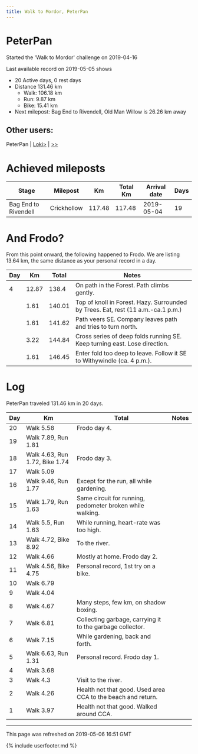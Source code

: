 ```yaml
---
title: Walk to Mordor, PeterPan
---
```


# PeterPan

Started the 'Walk to Mordor' challenge on 2019-04-16

Last available record on 2019-05-05 shows
* 20 Active days, 0 rest days
* Distance 131.46 km
  * Walk: 106.18 km
  * Run: 9.87 km
  * Bike: 15.41 km
* Next milepost: Bag End to Rivendell, Old Man Willow is 26.26 km away

## Other users:

PeterPan \| [Loki\>](Loki.md) \| [\>\>](Joani.md)

# Achieved mileposts

| Stage | Milepost | Km | Total Km | Arrival date | Days |
|---|---|---|---|---|---|
| Bag End to Rivendell | Crickhollow | 117.48 | 117.48 | 2019-05-04 | 19 |

# And Frodo?
From this point onward, the following happened to Frodo.
We are listing 13.64 km, the same distance as your personal record in a day.

| Day | Km | Total | Notes |
| --- | --- | --- | --- |
| 4 | 12.87 | 138.4 | On path in the Forest. Path climbs gently. |
|   | 1.61 | 140.01 | Top of knoll in Forest. Hazy. Surrounded by Trees. Eat, rest (11 a.m.-ca.1 p.m.) |
|   | 1.61 | 141.62 | Path veers SE. Company leaves path and tries to turn north. |
|   | 3.22 | 144.84 | Cross series of deep folds running SE. Keep turning east. Lose direction. |
|   | 1.61 | 146.45 | Enter fold too deep to leave. Follow it SE to Withywindle (ca. 4 p.m.). |


# Log

PeterPan traveled 131.46 km in 20 days.

| Day | Km | Total | Notes |
| --- | --- | --- | --- |
 | 20 | Walk 5.58 | Frodo day 4. |
 | 19 | Walk 7.89, Run 1.81 |  |
 | 18 | Walk 4.63, Run 1.72, Bike 1.74 | Frodo day 3. |
 | 17 | Walk 5.09 |  |
 | 16 | Walk 9.46, Run 1.77 | Except for the run, all while gardening.  |
 | 15 | Walk 1.79, Run 1.63 | Same circuit for running, pedometer broken while walking.  |
 | 14 | Walk 5.5, Run 1.63 | While running, heart-rate was too high.  |
 | 13 | Walk 4.72, Bike 8.92 | To the river.  |
 | 12 | Walk 4.66 | Mostly at home. Frodo day 2. |
 | 11 | Walk 4.56, Bike 4.75 | Personal record, 1st try on a bike.  |
 | 10 | Walk 6.79 |  |
 | 9 | Walk 4.04 |  |
 | 8 | Walk 4.67 | Many steps, few km, on shadow boxing.  |
 | 7 | Walk 6.81 | Collecting garbage, carrying it to the garbage collector.  |
 | 6 | Walk 7.15 | While gardening, back and forth.  |
 | 5 | Walk 6.63, Run 1.31 | Personal record. Frodo day 1. |
 | 4 | Walk 3.68 |  |
 | 3 | Walk 4.3 | Visit to the river.  |
 | 2 | Walk 4.26 | Health not that good. Used area CCA to the beach and return.  |
 | 1 | Walk 3.97 | Health not that good. Walked around CCA.  |

---
This page was refreshed on 2019-05-06 16:51 GMT

{% include userfooter.md %}
